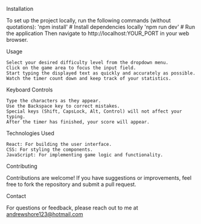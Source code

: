 Installation

   To set up the project locally, run the following commands (without quotations):
   'npm install'   # Install dependencies locally
   'npm run dev'   # Run the application
   Then navigate to http://localhost:YOUR_PORT in your web browser.

Usage

    Select your desired difficulty level from the dropdown menu.
    Click on the game area to focus the input field.
    Start typing the displayed text as quickly and accurately as possible.
    Watch the timer count down and keep track of your statistics.

Keyboard Controls

    Type the characters as they appear.
    Use the Backspace key to correct mistakes.
    Special keys (Shift, CapsLock, Alt, Control) will not affect your typing.
    After the timer has finished, your score will appear. 

Technologies Used

    React: For building the user interface.
    CSS: For styling the components.
    JavaScript: For implementing game logic and functionality.

Contributing

Contributions are welcome! If you have suggestions or improvements, feel free to fork the repository and submit a pull request.

Contact

For questions or feedback, please reach out to me at andrewshore123@hotmail.com